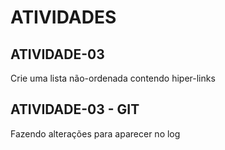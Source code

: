# ATIVIDADES

## ATIVIDADE-03
<p>Crie uma lista não-ordenada contendo hiper-links</p>

## ATIVIDADE-03 - GIT
<p>Fazendo alterações para aparecer no log</p>